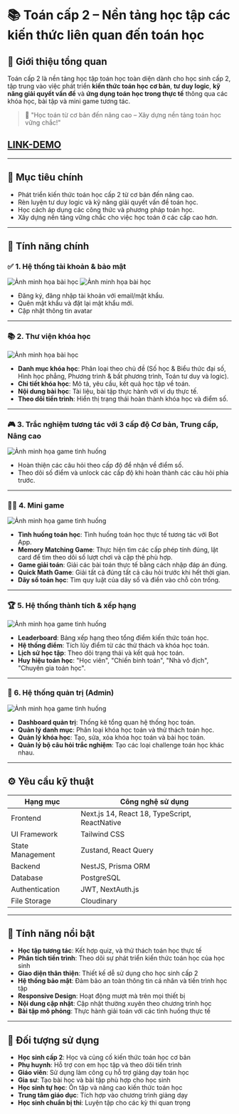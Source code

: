 # 📚 **Toán cấp 2 – Nền tảng học tập các kiến thức liên quan đến toán học**

## 📌 **Giới thiệu tổng quan**

Toán cấp 2 là nền tảng học tập toán học toàn diện dành cho học sinh cấp 2, tập trung vào việc phát triển **kiến thức toán học cơ bản**, **tư duy logic**, **kỹ năng giải quyết vấn đề** và **ứng dụng toán học trong thực tế** thông qua các khóa học, bài tập và mini game tương tác.

> 🚀 "Học toán từ cơ bản đến nâng cao – Xây dựng nền tảng toán học vững chắc!"

## [LINK-DEMO](https://drive.google.com/file/d/1XeKlXC_XoceFiowYeLzFhIE-aWIngYAT/view?usp=sharing)

---

## 🎯 **Mục tiêu chính**

- Phát triển kiến thức toán học cấp 2 từ cơ bản đến nâng cao.
- Rèn luyện tư duy logic và kỹ năng giải quyết vấn đề toán học.
- Học cách áp dụng các công thức và phương pháp toán học.
- Xây dựng nền tảng vững chắc cho việc học toán ở các cấp cao hơn.

---

## 🧩 **Tính năng chính**

### ✅ 1. **Hệ thống tài khoản & bảo mật**

![Ảnh minh họa bài học](https://res.cloudinary.com/ds1ioi3cc/image/upload/v1761226578/A%CC%89nh_ma%CC%80n_hi%CC%80nh_2025-10-23_lu%CC%81c_20.35.56_bbfsgh.png)
![Ảnh minh họa bài học](https://res.cloudinary.com/ds1ioi3cc/image/upload/v1761226614/A%CC%89nh_ma%CC%80n_hi%CC%80nh_2025-10-23_lu%CC%81c_20.36.38_sd3lfe.png)

- Đăng ký, đăng nhập tài khoản với email/mật khẩu.
- Quên mật khẩu và đặt lại mật khẩu mới.
- Cập nhật thông tin avatar
---

### 📚 2. **Thư viện khóa học**

![Ảnh minh họa bài học](https://res.cloudinary.com/ds1ioi3cc/image/upload/v1761226806/A%CC%89nh_ma%CC%80n_hi%CC%80nh_2025-10-23_lu%CC%81c_20.39.35_zizwto.png)

- **Danh mục khóa học**: Phân loại theo chủ đề (Số học & Biểu thức đại số, Hình học phẳng, Phương trình & bất phương trình, Toán tư duy và logic).
- **Chi tiết khóa học**: Mô tả, yêu cầu, kết quả học tập về toán.
- **Nội dung bài học**: Tài liệu, bài tập thực hành với ví dụ thực tế.
- **Theo dõi tiến trình**: Hiển thị trạng thái hoàn thành khóa học và điểm số.

---

### 🎮 3. **Trắc nghiệm tương tác với 3 cấp độ Cơ bản, Trung cấp, Nâng cao**
![Ảnh minh họa game tình huống](https://res.cloudinary.com/ds1ioi3cc/image/upload/v1761226866/A%CC%89nh_ma%CC%80n_hi%CC%80nh_2025-10-23_lu%CC%81c_20.40.50_l7ky1v.png)
- Hoàn thiện các câu hỏi theo cấp độ để nhận về điểm số.
- Theo dõi số điểm và unlock các cấp độ khi hoàn thành các câu hỏi phía trước.

---

### 👨‍🎓 4. **Mini game**
![Ảnh minh họa game tình huống](https://res.cloudinary.com/ds1ioi3cc/image/upload/v1761226912/A%CC%89nh_ma%CC%80n_hi%CC%80nh_2025-10-23_lu%CC%81c_20.41.34_ubgmjm.png)
- **Tình huống toán học**: Tình huống toán học thực tế tương tác với Bot App.
- **Memory Matching Game**: Thực hiện tìm các cấp phép tính đúng, lật card để tìm theo dõi số lượt chơi và cặp thẻ phù hợp.
- **Game giải toán**: Giải các bài toán thực tế bằng cách nhập đáp án đúng.
- **Quick Math Game**: Giải tất cả đúng tất cả câu hỏi trước khi hết thời gian.
- **Dãy số toán học**: Tìm quy luật của dãy số và điền vào chỗ còn trống.

---

### 🏆 5. **Hệ thống thành tích & xếp hạng**

![Ảnh minh họa game tình huống](https://res.cloudinary.com/ds1ioi3cc/image/upload/v1761227012/A%CC%89nh_ma%CC%80n_hi%CC%80nh_2025-10-23_lu%CC%81c_20.43.13_u6oyed.png)

- **Leaderboard**: Bảng xếp hạng theo tổng điểm kiến thức toán học.
- **Hệ thống điểm**: Tích lũy điểm từ các thử thách và khóa học toán.
- **Lịch sử học tập**: Theo dõi trạng thái và kết quả học toán.
- **Huy hiệu toán học**: "Học viên", "Chiến binh toán", "Nhà vô địch", "Chuyên gia toán học".

---

### 🔧 6. **Hệ thống quản trị (Admin)**
![Ảnh minh họa game tình huống](https://res.cloudinary.com/ds1ioi3cc/image/upload/v1761227074/A%CC%89nh_ma%CC%80n_hi%CC%80nh_2025-10-23_lu%CC%81c_20.44.16_igwbke.png)
- **Dashboard quản trị**: Thống kê tổng quan hệ thống học toán.
- **Quản lý danh mục**: Phân loại khóa học toán và thử thách toán học.
- **Quản lý khóa học**: Tạo, sửa, xóa khóa học toán và bài học toán.
- **Quản lý bộ câu hỏi trắc nghiệm**: Tạo các loại challenge toán học khác nhau.

---

## ⚙️ **Yêu cầu kỹ thuật**

| Hạng mục       | Công nghệ sử dụng     |
|----------------|------------------------|
| Frontend       | Next.js 14, React 18, TypeScript, ReactNative |
| UI Framework   | Tailwind CSS |
| State Management | Zustand, React Query |
| Backend        | NestJS, Prisma ORM |
| Database       | PostgreSQL            |
| Authentication | JWT, NextAuth.js |
| File Storage   | Cloudinary            |

---

## 🚀 **Tính năng nổi bật**

- **Học tập tương tác**: Kết hợp quiz, và thử thách toán học thực tế
- **Phân tích tiến trình**: Theo dõi sự phát triển kiến thức toán học của học sinh
- **Giao diện thân thiện**: Thiết kế dễ sử dụng cho học sinh cấp 2
- **Hệ thống bảo mật**: Đảm bảo an toàn thông tin cá nhân và tiến trình học tập
- **Responsive Design**: Hoạt động mượt mà trên mọi thiết bị
- **Nội dung cập nhật**: Cập nhật thường xuyên theo chương trình học
- **Bài tập mô phỏng**: Thực hành giải toán với các tình huống thực tế

---

## 📱 **Đối tượng sử dụng**

- **Học sinh cấp 2**: Học và củng cố kiến thức toán học cơ bản
- **Phụ huynh**: Hỗ trợ con em học tập và theo dõi tiến trình
- **Giáo viên**: Sử dụng làm công cụ hỗ trợ giảng dạy toán học
- **Gia sư**: Tạo bài học và bài tập phù hợp cho học sinh
- **Học sinh tự học**: Ôn tập và nâng cao kiến thức toán học
- **Trung tâm giáo dục**: Tích hợp vào chương trình giảng dạy
- **Học sinh chuẩn bị thi**: Luyện tập cho các kỳ thi quan trọng
